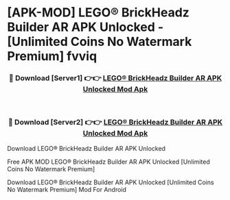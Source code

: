 # [APK-MOD] LEGO® BrickHeadz Builder AR APK Unlocked - [Unlimited Coins No Watermark Premium] fvviq



<div align="center">
<h3>🔴 Download [Server1] 👉👉 <a href="https://momento.my/?title=LEGO®_BrickHeadz_Builder_AR_APK_Unlocked">LEGO® BrickHeadz Builder AR APK Unlocked Mod Apk</a></h3><br>

<h3>🔴 Download [Server2] 👉👉 <a href="https://momento.my/?title=LEGO®_BrickHeadz_Builder_AR_APK_Unlocked">LEGO® BrickHeadz Builder AR APK Unlocked Mod Apk</a></h3>
</div>



Download LEGO® BrickHeadz Builder AR APK Unlocked 

Free APK MOD LEGO® BrickHeadz Builder AR APK Unlocked [Unlimited Coins No Watermark Premium]

Download LEGO® BrickHeadz Builder AR APK Unlocked [Unlimited Coins No Watermark Premium] Mod For Android
